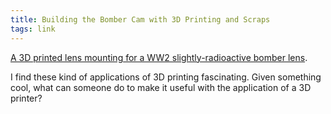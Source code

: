 ```yaml
---
title: Building the Bomber Cam with 3D Printing and Scraps
tags: link
---
```


[A 3D printed lens mounting for a WW2 slightly-radioactive bomber lens][post].

I find these kind of applications of 3D printing fascinating. Given something cool,
what can someone do to make it useful with the application of a 3D printer?

[post]: http://www.polygonsandwich.com/blog/2013/5/3/building-the-bomber-cam

